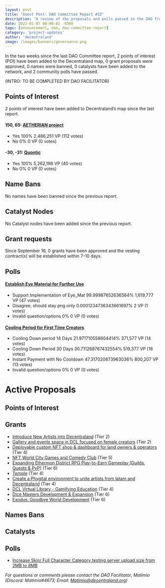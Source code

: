 ```yaml
---
layout: post
title: "Guest Post: DAO Committee Report #32"
description: "A review of the proposals and polls passed in the DAO from September 16 through September 30".
date: 2022-01-07 00:00:01 -0300
tags: [announcement, dao, dao-committee-report]
category: 'project-updates'
author: 'decentraland'
image: /images/banners/governance.png
---
```


In the two weeks since the last DAO Committee report, 2 points of interest (POI) have been added to the Decentraland map, 0 grant proposals were approved, 0 names were banned, 0 catalysts have been added to the network, and 2 community polls have passed.

(INTRO: TO BE COMPLETED BY DAO FACILITATOR)

## Points of Interest
2 points of interest have been added to Decentraland’s map since the last report.


#### 150, 65: [AETHERIAN project](https://governance.decentraland.org/proposal/?id=74150ea0-3099-11ed-b361-67b98a1da2c8)

* Yes 100% 2,486,251 VP (112 votes)
* No 0% 0 VP (0 votes)


#### -30, -31: [Quontic](https://governance.decentraland.org/proposal/?id=f74bbaa0-3047-11ed-b361-67b98a1da2c8)

* Yes 100% 5,262,196 VP (40 votes)
* No 0% 0 VP (0 votes)


## Name Bans

No names have been banned since the previous report.

## Catalyst Nodes
No Catalyst nodes have been added since the previous report.


## Grant requests
Since September 16, 0 grants have been approved and the vesting contract(s) will be established within 7-10 days.


## Polls

#### [Establish Eye Material for Further Use](https://governance.decentraland.org/proposal/?id=18873bf0-32c7-11ed-b361-67b98a1da2c8)

* Support Implementation of Eye_Mat 99.99987652636564% 1,619,777 VP (47 votes)
* Disagree, should stay png only 0.0001234736343661697% 2 VP (1 votes)
* Invalid question/options 0% 0 VP (0 votes)


#### [Cooling Period for First Time Creators](https://governance.decentraland.org/proposal/?id=e71002a0-32bc-11ed-b361-67b98a1da2c8)

* Cooling Down period 14 Days 21.971710558604414% 371,577 VP (14 votes)
* Cooling Down Period 30 Days 30.711268767432554% 519,377 VP (16 votes)
* Instant Payment with No Cooldown 47.317020673963036% 800,207 VP (13 votes)
* Invalid question/options 0% 0 VP (0 votes)



# Active Proposals

## Points of Interest


## Grants

* [Introduce New Artists into Decentraland](https://governance.decentraland.org/proposal/?id=92cb8d40-36fe-11ed-b361-67b98a1da2c8) (Tier 2)
* [Gallery and events space in DCL focused on female creators](https://governance.decentraland.org/proposal/?id=b7cbd4d0-36b6-11ed-b361-67b98a1da2c8) (Tier 2)
* [Deployable custom NFT shop &amp; dashboard for land owners &amp; operators](https://governance.decentraland.org/proposal/?id=67885a20-34a9-11ed-b361-67b98a1da2c8) (Tier 4)
* [NFT World City Games and Comedy Club](https://governance.decentraland.org/proposal/?id=479bbd40-346a-11ed-b361-67b98a1da2c8) (Tier 5)
* [Expanding Ethermon District RPG Play-to-Earn Gameplay [Guilds, Quests &amp; PvP]](https://governance.decentraland.org/proposal/?id=cb035b60-3146-11ed-b361-67b98a1da2c8) (Tier 6)
* [Temple](https://governance.decentraland.org/proposal/?id=7f3dbf70-3030-11ed-b361-67b98a1da2c8) (Tier 4)
* [Create a Phygital environment to unite artists from latam and Decentraland](https://governance.decentraland.org/proposal/?id=9a9c4f70-2e50-11ed-b361-67b98a1da2c8) (Tier 4)
* [DCL Virtual Library - Gamifying Education](https://governance.decentraland.org/proposal/?id=c7b01920-2e0e-11ed-b361-67b98a1da2c8) (Tier 4)
* [Dice Masters Development &amp; Expansion](https://governance.decentraland.org/proposal/?id=f67f9bc0-2dfc-11ed-b361-67b98a1da2c8) (Tier 6)
* [Exodus: Goodbye World Development](https://governance.decentraland.org/proposal/?id=d1802450-2d90-11ed-ac99-5bece7edccd0) (Tier 6)

## Names Bans


## Catalysts


## Polls

* [Increase Skin/ Full Character Category testing server upload size from 2MB to 8MB](https://governance.decentraland.org/proposal/?id=7e8c2640-37d1-11ed-b361-67b98a1da2c8)

*For questions or comments please contact the DAO Facilitator, Matimio (Discord: Matimio#4673; Email: [Matimio@decentraland.org](mailto:Matimio@decentraland.org))*